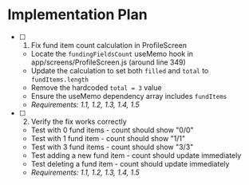 # Implementation Plan

- [ ] 1. Fix fund item count calculation in ProfileScreen
  - Locate the `fundingFieldsCount` useMemo hook in app/screens/ProfileScreen.js (around line 349)
  - Update the calculation to set both `filled` and `total` to `fundItems.length`
  - Remove the hardcoded `total = 3` value
  - Ensure the useMemo dependency array includes `fundItems`
  - _Requirements: 1.1, 1.2, 1.3, 1.4, 1.5_

- [ ] 2. Verify the fix works correctly
  - Test with 0 fund items - count should show "0/0"
  - Test with 1 fund item - count should show "1/1"
  - Test with 3 fund items - count should show "3/3"
  - Test adding a new fund item - count should update immediately
  - Test deleting a fund item - count should update immediately
  - _Requirements: 1.1, 1.2, 1.3, 1.4, 1.5_
